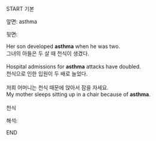 START
기본

앞면:
asthma


뒷면:
<div>Her son developed <strong>asthma</strong> when he was two. </div><div><div>그녀의 아들은 두 살 때 천식이 생겼다.</div></div><div><br></div><div><div>Hospital admissions for <strong>asthma</strong> attacks have doubled. </div><div><div>천식으로 인한 입원이 두 배로 늘었다.</div></div></div><div><br></div><div><div><div>저희 어머니는 천식 때문에 앉아서 잠을 자세요.</div></div><div><div>My mother sleeps sitting up in a chair because of <strong>asthma</strong>.</div></div></div><div><br></div><div>천식</div>


해석:

END